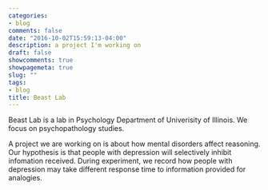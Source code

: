 ```yaml
---
categories:
- blog
comments: false
date: "2016-10-02T15:59:13-04:00"
description: a project I'm working on
draft: false
showcomments: true
showpagemeta: true
slug: ""
tags:
- blog
title: Beast Lab
---
```



Beast Lab is a lab in Psychology Department of Univerisity of Illinois. We focus on psychopathology studies.

A project we are working on is about how mental disorders affect reasoning. Our hypothesis is that people with depression will selectively inhibit infomation received. During experiment, we record how people with depression may take different response time to information provided for analogies.